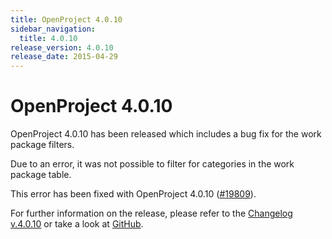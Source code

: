 ```yaml
---
title: OpenProject 4.0.10
sidebar_navigation:
  title: 4.0.10
release_version: 4.0.10
release_date: 2015-04-29
---
```


# OpenProject 4.0.10

OpenProject 4.0.10 has been released which includes a bug fix for the
work package filters.

Due to an error, it was not possible to filter for categories in the
work package table.

This error has been fixed with OpenProject 4.0.10
([#19809](https://community.openproject.org/work_packages/19809 "#19809")).

For further information on the release, please refer to the
[Changelog v.4.0.10](https://community.openproject.org/versions/704 "Changelog v.4.0.10")
or take a look at
[GitHub](https://github.com/opf/openproject/tree/v4.0.10 "GitHub").

